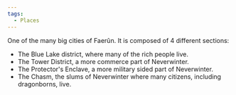```yaml
---
tags:
  - Places
---
```

One of the many big cities of Faerûn. It is composed of 4 different sections:

- The Blue Lake district, where many of the rich people live.
- The Tower District, a more commerce part of Neverwinter.
- The Protector's Enclave, a more military sided part of Neverwinter.
- The Chasm, the slums of Neverwinter where many citizens, including dragonborns, live.
